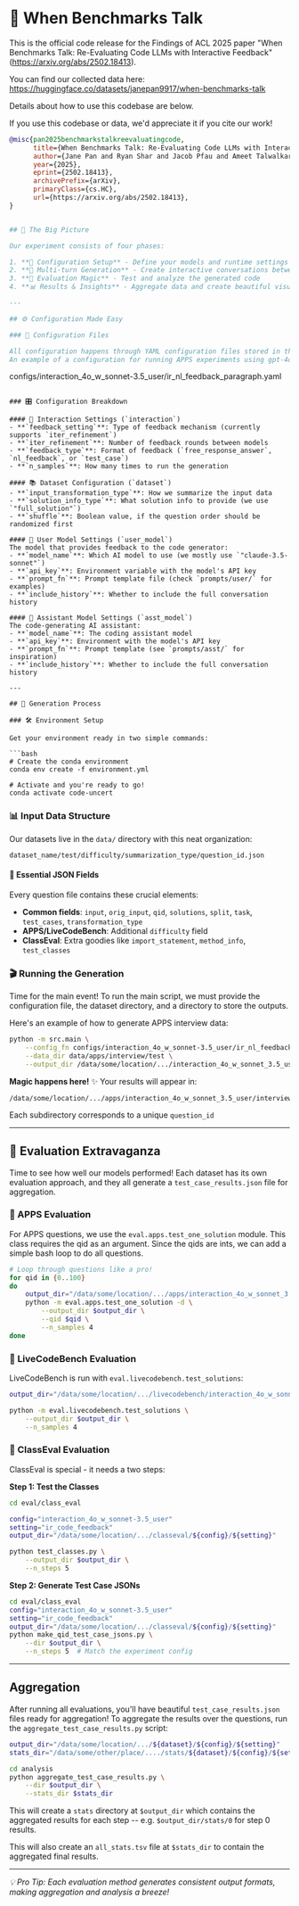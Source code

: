 # 🤖 When Benchmarks Talk

This is the official code release for the Findings of ACL 2025 paper "When Benchmarks Talk: Re-Evaluating Code LLMs with Interactive Feedback" (https://arxiv.org/abs/2502.18413).

You can find our collected data here: https://huggingface.co/datasets/janepan9917/when-benchmarks-talk

Details about how to use this codebase are below.

If you use this codebase or data, we'd appreciate it if you cite our work!

```bibtex
@misc{pan2025benchmarkstalkreevaluatingcode,
      title={When Benchmarks Talk: Re-Evaluating Code LLMs with Interactive Feedback}, 
      author={Jane Pan and Ryan Shar and Jacob Pfau and Ameet Talwalkar and He He and Valerie Chen},
      year={2025},
      eprint={2502.18413},
      archivePrefix={arXiv},
      primaryClass={cs.HC},
      url={https://arxiv.org/abs/2502.18413}, 
}


## 🎯 The Big Picture

Our experiment consists of four phases:

1. **🔧 Configuration Setup** - Define your models and runtime settings
2. **💬 Multi-turn Generation** - Create interactive conversations between AI models  
3. **🧪 Evaluation Magic** - Test and analyze the generated code
4. **📊 Results & Insights** - Aggregate data and create beautiful visualizations

---

## ⚙️ Configuration Made Easy

### 📁 Configuration Files

All configuration happens through YAML configuration files stored in the `config/` directory.
An example of a configuration for running APPS experiments using gpt-4o as code model and sonnet 3.5 as the user model providing paragraph style feedback:
```
configs/interaction_4o_w_sonnet-3.5_user/ir_nl_feedback_paragraph.yaml
```

### 🎛️ Configuration Breakdown

#### 🔄 Interaction Settings (`interaction`)
- **`feedback_setting`**: Type of feedback mechanism (currently supports `iter_refinement`)
- **`iter_refinement`**: Number of feedback rounds between models
- **`feedback_type`**: Format of feedback (`free_response_answer`, `nl_feedback`, or `test_case`)
- **`n_samples`**: How many times to run the generation

#### 📚 Dataset Configuration (`dataset`)
- **`input_transformation_type`**: How we summarize the input data
- **`solution_info_type`**: What solution info to provide (we use `"full_solution"`)
- **`shuffle`**: Boolean value, if the question order should be randomized first 

#### 👥 User Model Settings (`user_model`)
The model that provides feedback to the code generator:
- **`model_name`**: Which AI model to use (we mostly use `"claude-3.5-sonnet"`)
- **`api_key`**: Environment variable with the model's API key 
- **`prompt_fn`**: Prompt template file (check `prompts/user/` for examples)
- **`include_history`**: Whether to include the full conversation history

#### 🤖 Assistant Model Settings (`asst_model`)
The code-generating AI assistant:
- **`model_name`**: The coding assistant model
- **`api_key`**: Environment with the model's API key 
- **`prompt_fn`**: Prompt template (see `prompts/asst/` for inspiration)
- **`include_history`**: Whether to include the full conversation history

---

## 🌟 Generation Process

### 🛠️ Environment Setup

Get your environment ready in two simple commands:

```bash
# Create the conda environment
conda env create -f environment.yml

# Activate and you're ready to go! 
conda activate code-uncert
```

### 📊 Input Data Structure

Our datasets live in the `data/` directory with this neat organization:

```
dataset_name/test/difficulty/summarization_type/question_id.json
```

#### 🔑 Essential JSON Fields
Every question file contains these crucial elements:
- **Common fields**: `input`, `orig_input`, `qid`, `solutions`, `split`, `task`, `test_cases`, `transformation_type`
- **APPS/LiveCodeBench**: Additional `difficulty` field
- **ClassEval**: Extra goodies like `import_statement`, `method_info`, `test_classes`

### 🎬 Running the Generation

Time for the main event! To run the main script, we must provide the configuration file, the dataset directory, and a directory to store the outputs.

Here's an example of how to generate APPS interview data:
```bash
python -m src.main \
    --config_fn configs/interaction_4o_w_sonnet-3.5_user/ir_nl_feedback_paragraph.yaml \
    --data_dir data/apps/interview/test \
    --output_dir /data/some/location/.../interaction_4o_w_sonnet_3.5_user/interview/paragraph
```

**Magic happens here!** ✨ Your results will appear in:
```
/data/some/location/.../apps/interaction_4o_w_sonnet_3.5_user/interview/paragraph/raw_output
```

Each subdirectory corresponds to a unique `question_id` 

---

## 🧪 Evaluation Extravaganza

Time to see how well our models performed! Each dataset has its own evaluation approach, and they all generate a `test_case_results.json` file for aggregation.

### 📱 APPS Evaluation

For APPS questions, we use the `eval.apps.test_one_solution` module. This class requires the qid as an argument. Since the qids are ints, we can add a simple bash loop to do all questions.

```bash
# Loop through questions like a pro! 
for qid in {0..100}
do
    output_dir="/data/some/location/.../apps/interaction_4o_w_sonnet_3.5_user/interview/paragraph"
    python -m eval.apps.test_one_solution -d \
        --output_dir $output_dir \
        --qid $qid \
        --n_samples 4
done
```

### 🔴 LiveCodeBench Evaluation

LiveCodeBench is run with `eval.livecodebench.test_solutions`:

```bash
output_dir="/data/some/location/.../livecodebench/interaction_4o_w_sonnet_3.5_user/easy/ir_nl_feedback_sentence"

python -m eval.livecodebench.test_solutions \
    --output_dir $output_dir \
    --n_samples 4
```

### 🏫 ClassEval Evaluation

ClassEval is special - it needs a two steps:

**Step 1: Test the Classes**
```bash
cd eval/class_eval

config="interaction_4o_w_sonnet-3.5_user"
setting="ir_code_feedback"
output_dir="/data/some/location/.../classeval/${config}/${setting}"

python test_classes.py \
    --output_dir $output_dir \
    --n_steps 5
```

**Step 2: Generate Test Case JSONs**
```bash
cd eval/class_eval
config="interaction_4o_w_sonnet-3.5_user"
setting="ir_code_feedback"
output_dir="/data/some/location/.../classeval/${config}/${setting}"
python make_qid_test_case_jsons.py \
    --dir $output_dir \
    --n_steps 5  # Match the experiment config
```

---

## Aggregation

After running all evaluations, you'll have beautiful `test_case_results.json` files ready for aggregation! 
To aggregate the results over the questions, run the `aggregate_test_case_results.py` script:
```bash
output_dir="/data/some/location/.../${dataset}/${config}/${setting}"
stats_dir="/data/some/other/place/..../stats/${dataset}/${config}/${setting}"

cd analysis
python aggregate_test_case_results.py \
    --dir $output_dir \
    --stats_dir $stats_dir
```
This will create a `stats` directory at `$output_dir` which contains the aggregated results for each step -- e.g. `$output_dir/stats/0` for step 0 results.

This will also create an `all_stats.tsv` file at `$stats_dir` to contain the aggregated final results. 

---

*💡 Pro Tip: Each evaluation method generates consistent output formats, making aggregation and analysis a breeze!*
